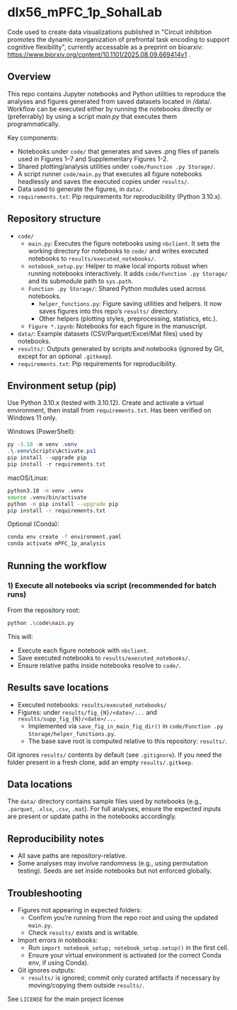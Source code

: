 # dlx56_mPFC_1p_SohalLab
Code used to create data visualizations published in "Circuit inhibition promotes the dynamic reorganization of prefrontal task encoding to support cognitive flexibility", currently accessable as a preprint on bioarxiv: https://www.biorxiv.org/content/10.1101/2025.08.09.669414v1 .

## Overview
This repo contains Jupyter notebooks and Python utilities to reproduce the analyses and figures generated from saved datasets located in /data/. Workflow can be executed either by running the notebooks directly or (preferrably) by using a script *main.py* that executes them programmatically.

Key components:
- Notebooks under `code/` that generates and saves .png files of panels used in Figures 1–7 and Supplementary Figures 1-2.
- Shared plotting/analysis utilities under `code/Function .py Storage/`.
- A script runner `code/main.py` that executes all figure notebooks headlessly and saves the executed copies under `results/`.
- Data used to generate the figures, in `data/`.
 - `requirements.txt`: Pip requirements for reproducibility (Python 3.10.x).

## Repository structure
- `code/`
  - `main.py`: Executes the figure notebooks using `nbclient`. It sets the working directory for notebooks to `code/` and writes executed notebooks to `results/executed_notebooks/`.
  - `notebook_setup.py`: Helper to make local imports robust when running notebooks interactively. It adds `code/Function .py Storage/` and its submodule path to `sys.path`.
  - `Function .py Storage/`: Shared Python modules used across notebooks.
    - `helper_functions.py`: Figure saving utilities and helpers. It now saves figures into this repo’s `results/` directory.
    - Other helpers (plotting styles, preprocessing, statistics, etc.).
  - `Figure *.ipynb`: Notebooks for each figure in the manuscript.
- `data/`: Example datasets (CSV/Parquet/Excel/Mat files) used by notebooks.
- `results/`: Outputs generated by scripts and notebooks (ignored by Git, except for an optional `.gitkeep`).
- `requirements.txt`: Pip requirements for reproducibility.

## Environment setup (pip)
Use Python 3.10.x (tested with 3.10.12). Create and activate a virtual environment, then install from `requirements.txt`.
Has been verified on Windows 11 only.

Windows (PowerShell):
```powershell
py -3.10 -m venv .venv
.\.venv\Scripts\Activate.ps1
pip install --upgrade pip
pip install -r requirements.txt
```

macOS/Linux:
```bash
python3.10 -m venv .venv
source .venv/bin/activate
python -m pip install --upgrade pip
pip install -r requirements.txt
```

Optional (Conda):
```bash
conda env create -f environment.yaml
conda activate mPFC_1p_analysis
```

## Running the workflow
### 1) Execute all notebooks via script (recommended for batch runs)
From the repository root:
```bash
python .\code\main.py
```
This will:
- Execute each figure notebook with `nbclient`.
- Save executed notebooks to `results/executed_notebooks/`.
- Ensure relative paths inside notebooks resolve to `code/`.

## Results save locations
- Executed notebooks: `results/executed_notebooks/`
- Figures: under `results/fig_{N}/<date>/...` and `results/supp_fig_{N}/<date>/...`
  - Implemented via `save_fig_in_main_fig_dir()` in `code/Function .py Storage/helper_functions.py`.
  - The base save root is computed relative to this repository: `results/`.

Git ignores `results/` contents by default (see `.gitignore`). If you need the folder present in a fresh clone, add an empty `results/.gitkeep`.

## Data locations
The `data/` directory contains sample files used by notebooks (e.g., `.parquet`, `.xlsx`, `.csv`, `.mat`). For full analyses, ensure the expected inputs are present or update paths in the notebooks accordingly.

## Reproducibility notes
- All save paths are repository-relative.
- Some analyses may involve randomness (e.g., using permutation testing). Seeds are set inside notebooks but not enforced globally.

## Troubleshooting
- Figures not appearing in expected folders:
  - Confirm you’re running from the repo root and using the updated `main.py`.
  - Check `results/` exists and is writable.
- Import errors in notebooks:
  - Run `import notebook_setup; notebook_setup.setup()` in the first cell.
  - Ensure your virtual environment is activated (or the correct Conda env, if using Conda).
- Git ignores outputs:
  - `results/` is ignored; commit only curated artifacts if necessary by moving/copying them outside `results/`.

See `LICENSE` for the main project license
